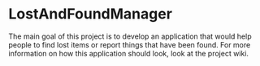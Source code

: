 # LostAndFoundManager

The main goal of this project is to develop an application that would help people to find lost items or report things that have been found. For more information on how this application should look, look at the project wiki.
